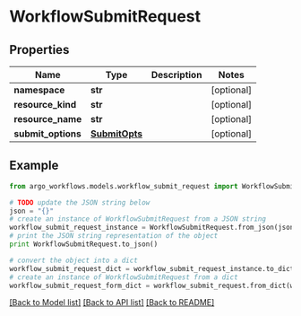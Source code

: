 # WorkflowSubmitRequest


## Properties

Name | Type | Description | Notes
------------ | ------------- | ------------- | -------------
**namespace** | **str** |  | [optional] 
**resource_kind** | **str** |  | [optional] 
**resource_name** | **str** |  | [optional] 
**submit_options** | [**SubmitOpts**](SubmitOpts.md) |  | [optional] 

## Example

```python
from argo_workflows.models.workflow_submit_request import WorkflowSubmitRequest

# TODO update the JSON string below
json = "{}"
# create an instance of WorkflowSubmitRequest from a JSON string
workflow_submit_request_instance = WorkflowSubmitRequest.from_json(json)
# print the JSON string representation of the object
print WorkflowSubmitRequest.to_json()

# convert the object into a dict
workflow_submit_request_dict = workflow_submit_request_instance.to_dict()
# create an instance of WorkflowSubmitRequest from a dict
workflow_submit_request_form_dict = workflow_submit_request.from_dict(workflow_submit_request_dict)
```
[[Back to Model list]](../README.md#documentation-for-models) [[Back to API list]](../README.md#documentation-for-api-endpoints) [[Back to README]](../README.md)


